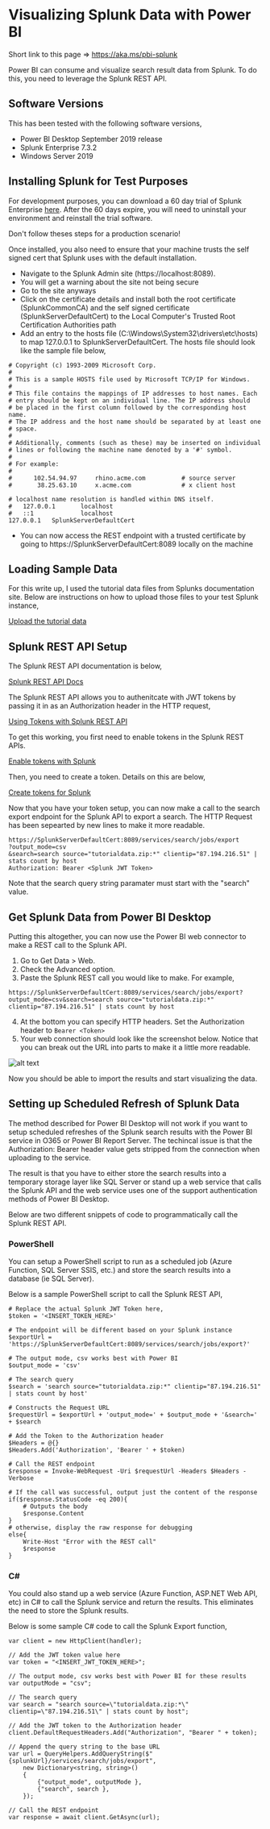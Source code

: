 # Visualizing Splunk Data with Power BI
Short link to this page => https://aka.ms/pbi-splunk

Power BI can consume and visualize search result data from Splunk.  To do this, you need to leverage the Splunk REST API.  

## Software Versions
This has been tested with the following software versions,

* Power BI Desktop September 2019 release
* Splunk Enterprise 7.3.2
* Windows Server 2019

## Installing Splunk for Test Purposes
For development purposes, you can download a 60 day trial of Splunk Enterprise [here](https://www.splunk.com/en_us/download/splunk-enterprise.html).  After the 60 days expire, you will need to uninstall your environment and reinstall the trial software.

Don't follow theses steps for a production scenario!

Once installed, you also need to ensure that your machine trusts the self signed cert that Splunk uses with the default installation.  

* Navigate to the Splunk Admin site (https://localhost:8089).
* You will get a warning about the site not being secure
* Go to the site anyways
* Click on the certificate details and install both the root certificate (SplunkCommonCA) and the self signed certificate (SplunkServerDefaultCert) to the Local Computer's Trusted Root Certification Authorities path
* Add an entry to the hosts file (C:\Windows\System32\drivers\etc\hosts) to map 127.0.0.1 to SplunkServerDefaultCert.  The hosts file should look like the sample file below,

```
# Copyright (c) 1993-2009 Microsoft Corp.
#
# This is a sample HOSTS file used by Microsoft TCP/IP for Windows.
#
# This file contains the mappings of IP addresses to host names. Each
# entry should be kept on an individual line. The IP address should
# be placed in the first column followed by the corresponding host name.
# The IP address and the host name should be separated by at least one
# space.
#
# Additionally, comments (such as these) may be inserted on individual
# lines or following the machine name denoted by a '#' symbol.
#
# For example:
#
#      102.54.94.97     rhino.acme.com          # source server
#       38.25.63.10     x.acme.com              # x client host

# localhost name resolution is handled within DNS itself.
#	127.0.0.1       localhost
#	::1             localhost
127.0.0.1	SplunkServerDefaultCert
```

* You can now access the REST endpoint with a trusted certificate by going to https://SplunkServerDefaultCert:8089 locally on the machine

## Loading Sample Data
For this write up, I used the tutorial data files from Splunks documentation site.  Below are instructions on how to upload those files to your test Splunk instance,

[Upload the tutorial data](https://docs.splunk.com/Documentation/Splunk/7.3.2/SearchTutorial/GetthetutorialdataintoSplunk)

## Splunk REST API Setup
The Splunk REST API documentation is below,

[Splunk REST API Docs](http://dev.splunk.com/restapi)

The Splunk REST API allows you to authenitcate with JWT tokens by passing it in as an Authorization header in the HTTP request,

[Using Tokens with Splunk REST API](https://docs.splunk.com/Documentation/Splunk/latest/RESTUM/RESTusing#Direct_endpoint_access_with_valid_Splunk_authentication_tokens)

To get this working, you first need to enable tokens in the Splunk REST APIs.

[Enable tokens with Splunk](https://docs.splunk.com/Documentation/Splunk/7.3.2/Security/EnableTokenAuth#Enable_token_authentication_for_a_Splunk_platform_instance)

Then, you need to create a token.  Details on this are below,

[Create tokens for Splunk](https://docs.splunk.com/Documentation/Splunk/7.3.2/Security/EnableTokenAuth#Create.2C_use.2C_manage.2C_and_delete_tokens)

Now that you have your token setup, you can now make a call to the search export endpoint for the Splunk API to export a search.  The HTTP Request has been sepearted by new lines to make it more readable.

```
https://SplunkServerDefaultCert:8089/services/search/jobs/export
?output_mode=csv
&search=search source="tutorialdata.zip:*" clientip="87.194.216.51" | stats count by host
Authorization: Bearer <Splunk JWT Token>
```

Note that the search query string paramater must start with the "search" value.  

## Get Splunk Data from Power BI Desktop
Putting this altogether, you can now use the Power BI web connector to make a REST call to the Splunk API.

1. Go to Get Data > Web.
2. Check the Advanced option.
3. Paste the Splunk REST call you would like to make.  For example,
```
https://SplunkServerDefaultCert:8089/services/search/jobs/export?output_mode=csv&search=search source="tutorialdata.zip:*" clientip="87.194.216.51" | stats count by host
```
4. At the bottom you can specify HTTP headers.  Set the Authorization header to `Bearer <Token>`
5. Your web connection should look like the screenshot below.  Notice that you can break out the URL into parts to make it a little more readable.

![alt text](Images/splunk-web-connection-example.JPG "Web Connection Screenshot")

Now you should be able to import the results and start visualizing the data.

## Setting up Scheduled Refresh of Splunk Data
The method described for Power BI Desktop will not work if you want to setup scheduled refreshes of the Splunk search results with the Power BI service in O365 or Power BI Report Server.  The techincal issue is that the Authorization: Bearer <TOKEN> header value gets stripped from the connection when uploading to the service.
    
The result is that you have to either store the search results into a temporary storage layer like SQL Server or stand up a web service that calls the Splunk API and the web service uses one of the support authentication methods of Power BI Desktop.

Below are two different snippets of code to programmatically call the Splunk REST API.  

### PowerShell
You can setup a PowerShell script to run as a scheduled job (Azure Function, SQL Server SSIS, etc.) and store the search results into a database (ie SQL Server).  

Below is a sample PowerShell script to call the Splunk REST API,

```
# Replace the actual Splunk JWT Token here,
$token = '<INSERT_TOKEN_HERE>'

# The endpoint will be different based on your Splunk instance
$exportUrl = 'https://SplunkServerDefaultCert:8089/services/search/jobs/export?'

# The output mode, csv works best with Power BI
$output_mode = 'csv'

# The search query
$search = 'search source="tutorialdata.zip:*" clientip="87.194.216.51" | stats count by host'

# Constructs the Request URL 
$requestUrl = $exportUrl + 'output_mode=' + $output_mode + '&search=' + $search

# Add the Token to the Authorization header
$Headers = @{}
$Headers.Add('Authorization', 'Bearer ' + $token)

# Call the REST endpoint
$response = Invoke-WebRequest -Uri $requestUrl -Headers $Headers -Verbose

# If the call was successful, output just the content of the response
if($response.StatusCode -eq 200){
    # Outputs the body
    $response.Content
}
# otherwise, display the raw response for debugging
else{
    Write-Host "Error with the REST call"
    $response
}
```

### C#
You could also stand up a web service (Azure Function, ASP.NET Web API, etc) in C# to call the Splunk service and return the results.  This eliminates the need to store the Splunk results.

Below is some sample C# code to call the Splunk Export function,

```
var client = new HttpClient(handler);

// Add the JWT token value here
var token = "<INSERT_JWT_TOKEN_HERE>";

// The output mode, csv works best with Power BI for these results
var outputMode = "csv";

// The search query
var search = "search source=\"tutorialdata.zip:*\" clientip=\"87.194.216.51\" | stats count by host";

// Add the JWT token to the Authorization header
client.DefaultRequestHeaders.Add("Authorization", "Bearer " + token);

// Append the query string to the base URL
var url = QueryHelpers.AddQueryString($"{splunkUrl}/services/search/jobs/export",
    new Dictionary<string, string>()
    {
        {"output_mode", outputMode },
        {"search", search },
    });

// Call the REST endpoint
var response = await client.GetAsync(url);
```
